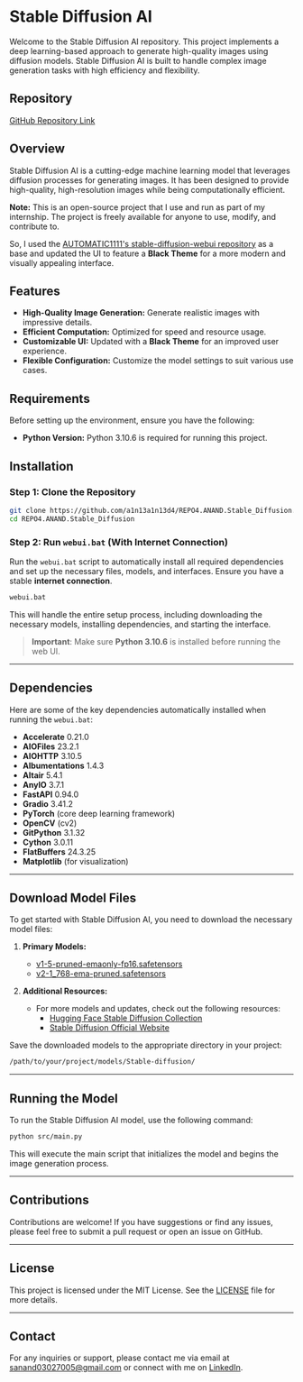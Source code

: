 # Stable Diffusion AI

Welcome to the Stable Diffusion AI repository. This project implements a deep learning-based approach to generate high-quality images using diffusion models. Stable Diffusion AI is built to handle complex image generation tasks with high efficiency and flexibility.

## Repository

[GitHub Repository Link](https://github.com/a1n13a1n13d4/REPO4.ANAND.Stable_Diffusion/)

## Overview

Stable Diffusion AI is a cutting-edge machine learning model that leverages diffusion processes for generating images. It has been designed to provide high-quality, high-resolution images while being computationally efficient.

**Note:** This is an open-source project that I use and run as part of my internship. The project is freely available for anyone to use, modify, and contribute to. 

So, I used the [AUTOMATIC1111's stable-diffusion-webui repository](https://github.com/AUTOMATIC1111/stable-diffusion-webui) as a base and updated the UI to feature a **Black Theme** for a more modern and visually appealing interface.

## Features

- **High-Quality Image Generation:** Generate realistic images with impressive details.
- **Efficient Computation:** Optimized for speed and resource usage.
- **Customizable UI:** Updated with a **Black Theme** for an improved user experience.
- **Flexible Configuration:** Customize the model settings to suit various use cases.

## Requirements

Before setting up the environment, ensure you have the following:

- **Python Version:** Python 3.10.6 is required for running this project.

## Installation

### Step 1: Clone the Repository

```bash
git clone https://github.com/a1n13a1n13d4/REPO4.ANAND.Stable_Diffusion.git
cd REPO4.ANAND.Stable_Diffusion
```

### Step 2: Run `webui.bat` (With Internet Connection)

Run the `webui.bat` script to automatically install all required dependencies and set up the necessary files, models, and interfaces. Ensure you have a stable **internet connection**.

```bash
webui.bat
```

This will handle the entire setup process, including downloading the necessary models, installing dependencies, and starting the interface.

> **Important**: Make sure **Python 3.10.6** is installed before running the web UI.

---

## Dependencies

Here are some of the key dependencies automatically installed when running the `webui.bat`:

- **Accelerate** 0.21.0
- **AIOFiles** 23.2.1
- **AIOHTTP** 3.10.5
- **Albumentations** 1.4.3
- **Altair** 5.4.1
- **AnyIO** 3.7.1
- **FastAPI** 0.94.0
- **Gradio** 3.41.2
- **PyTorch** (core deep learning framework)
- **OpenCV** (cv2)
- **GitPython** 3.1.32
- **Cython** 3.0.11
- **FlatBuffers** 24.3.25
- **Matplotlib** (for visualization)

---

## Download Model Files

To get started with Stable Diffusion AI, you need to download the necessary model files:

1. **Primary Models:**
   - [v1-5-pruned-emaonly-fp16.safetensors](https://huggingface.co/CompVis/stable-diffusion-v-1-4-original)
   - [v2-1_768-ema-pruned.safetensors](https://huggingface.co/stabilityai/stable-diffusion-2-1)

2. **Additional Resources:**
   - For more models and updates, check out the following resources:
     - [Hugging Face Stable Diffusion Collection](https://huggingface.co/CompVis)
     - [Stable Diffusion Official Website](https://stability.ai/stable-diffusion)

Save the downloaded models to the appropriate directory in your project:

```bash
/path/to/your/project/models/Stable-diffusion/
```

---

## Running the Model

To run the Stable Diffusion AI model, use the following command:

```bash
python src/main.py
```

This will execute the main script that initializes the model and begins the image generation process.

---

## Contributions

Contributions are welcome! If you have suggestions or find any issues, please feel free to submit a pull request or open an issue on GitHub.

---

## License

This project is licensed under the MIT License. See the [LICENSE](LICENSE) file for more details.

---

## Contact

For any inquiries or support, please contact me via email at [sanand03027005@gmail.com](mailto:sanand03027005@gmail.com?subject=Enquiry%20about%20Running%20Stable%20Diffusion%20AI) or connect with me on [LinkedIn](https://www.linkedin.com/in/anands37/).
